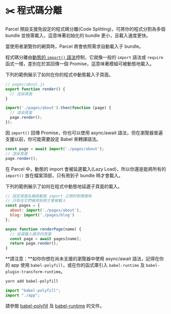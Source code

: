 # ✂️ 程式碼分離

Parcel 預設支援免設定的程式碼分離(Code Splitting)，可將你的程式分割為多個 bundle 並按需載入，這意味著初始化的 bundle 更小，且載入速度更快。

當使用者瀏覽你的網頁時，Parcel 將會依照需求自動載入子 bundle。

程式碼分離由[動態的 `import()` 語法](https://github.com/tc39/proposal-dynamic-import)控制，它就像一般的 `import` 語法或 `require` 函式一樣，差別在於其回傳一個 Promise，這意味著模組可被動態地載入。

下列的範例展示了如何在你的程式中動態載入子頁面。

```javascript
// pages/about.js
export function render() {
  // 渲染頁面
}
```
```javascript
import('./pages/about').then(function (page) {
  // 渲染頁面
  page.render();
});
```

因 `import()` 回傳 Promise，你也可以使用 async/await 語法，但在瀏覽器普遍支援以前，你可能需要設定 Babel 來轉譯語法。

```javascript
const page = await import('./pages/about');
// 渲染頁面
page.render();
```

在 Parcel 中，動態的 import 會被延遲載入(Lazy Load)，所以你還是能將所有的 `import()` 放在檔案頂部，只有用到子 bundle 時才會載入。

下列的範例展示了如何在程式中動態地延遲子頁面的載入。

```javascript
// 設定頁面名稱與動態 import 之間的對應關係
// 只有在它們被用到時才會被載入
const pages = {
  about: import('./pages/about'),
  blog: import('./pages/blog')
};

async function renderPage(name) {
  // 延遲載入請求的頁面
  const page = await pages[name];
  return page.render();
}
```

**請注意：**如你你想在尚未支援的瀏覽器中使用 async/await 語法，記得在你的 app 使用 `babel-polyfill`，或在你的函式庫引入 `babel-runtime` 及 `babel-plugin-transform-runtime`。

```bash
yarn add babel-polyfill
```

```javascript
import "babel-polyfill";
import "./app";
```

請參閱 [babel-polyfill](http://babeljs.io/docs/usage/polyfill) 及 [babel-runtime](http://babeljs.io/docs/plugins/transform-runtime) 的文件。
